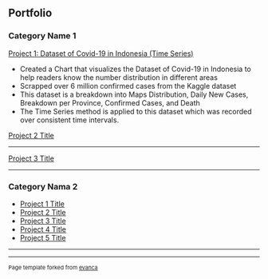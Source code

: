## Portfolio



### Category Name 1 

[Project 1: Dataset of Covid-19 in Indonesia (Time Series)](https://youtu.be/M3JzgAwmzFw)

- Created a Chart that visualizes the Dataset of Covid-19 in Indonesia to help readers know the number distribution in different areas
- Scrapped over 6 million confirmed cases from the Kaggle dataset
- This dataset is a breakdown into Maps Distribution, Daily New Cases, Breakdown per Province, Confirmed Cases, and Death
- The Time Series method is applied to this dataset which was recorded over consistent time intervals.

[Project 2 Title](/pdf/sample_presentation.pdf)

---
[Project 3 Title](http://example.com/)

---

### Category Nama 2

- [Project 1 Title](http://example.com/)
- [Project 2 Title](http://example.com/)
- [Project 3 Title](http://example.com/)
- [Project 4 Title](http://example.com/)
- [Project 5 Title](http://example.com/)

---




---
<p style="font-size:11px">Page template forked from <a href="https://github.com/evanca/quick-portfolio">evanca</a></p>
<!-- Remove above link if you don't want to attibute -->

